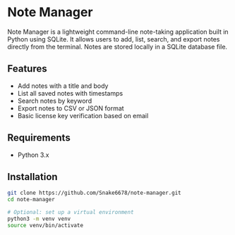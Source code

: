 # Note Manager

Note Manager is a lightweight command-line note-taking application built in Python using SQLite. It allows users to add, list, search, and export notes directly from the terminal. Notes are stored locally in a SQLite database file.

## Features

- Add notes with a title and body
- List all saved notes with timestamps
- Search notes by keyword
- Export notes to CSV or JSON format
- Basic license key verification based on email

## Requirements

- Python 3.x

## Installation

```bash
git clone https://github.com/Snake6678/note-manager.git
cd note-manager

# Optional: set up a virtual environment
python3 -m venv venv
source venv/bin/activate

